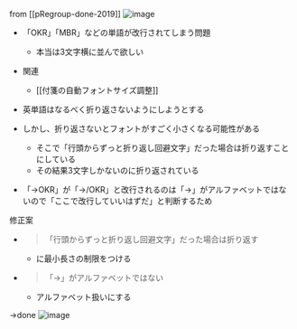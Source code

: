 
from [[pRegroup-done-2019]]
![image](https://gyazo.com/efcdd0cd2b5cb2e545abd7820b0546c4/thumb/1000)
- 「OKR」「MBR」などの単語が改行されてしまう問題
    - 本当は3文字横に並んで欲しい
- 関連
    - [[付箋の自動フォントサイズ調整]]
- 英単語はなるべく折り返さないようにしようとする
- しかし、折り返さないとフォントがすごく小さくなる可能性がある
    - そこで「行頭からずっと折り返し回避文字」だった場合は折り返すことにしている
    - その結果3文字しかないのに折り返されている

- 「→OKR」が「→/OKR」と改行されるのは「→」がアルファベットではないので「ここで改行していいはずだ」と判断するため

修正案
- > 「行頭からずっと折り返し回避文字」だった場合は折り返す
    - に最小長さの制限をつける
- > 「→」がアルファベットではない
    - アルファベット扱いにする

→done
![image](https://gyazo.com/ef58ea1144cb8273528888a13cc6137f/thumb/1000)

